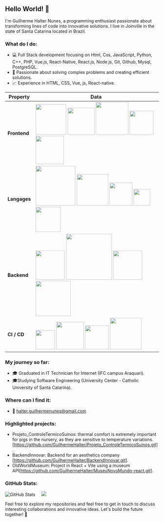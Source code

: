 ## Hello World! 👋

I'm Guilherme Halter Nunes, a programming enthusiast passionate about transforming lines of code into innovative solutions. I live in Joinville in the state of Santa Catarina located in Brazil.

### What do I do:
- 💻 Full Stack development focusing on Html, Css, JavaScript, Python, C++, PHP, Vue.js, React-Native, React.js, Node.js, Git, Github, Mysql, PostgreSQL.
- 🚀 Passionate about solving complex problems and creating efficient solutions.
- 📈 Experience in HTML, CSS, Vue, js, React-native.

<p align="left">
<div align="center">


 **Property**  | **Data**
---------------|-------------------------------------------------------------------
**Frontend**  |<img src="https://img.shields.io/badge/-HTML5-1C1C1C?style=plastic&logo=html5&logoColor=E34F26" width="100px"> <img src="https://img.shields.io/badge/-CSS3-1C1C1C?style=plastic&logo=css3&logoColor=1572B6" width="88px"> <img src="https://img.shields.io/badge/-ReactJs-1C1C1C?logo=react&logoColor=61DAFB&style=plastic" width="107px"> <img src="https://img.shields.io/badge/-Vite-1C1C1C?logo=vite&logoColor=B97BE0&style=plastic" width="78px"> <img src="https://img.shields.io/badge/-VueJs-1C1C1C?logo=vue.js&logoColor=48E691&style=plastic" width="92px">
 **Langages**  |<img src="https://img.shields.io/badge/-JavaScript-1C1C1C?style=plastic&logo=javascript&logoColor=eed718" width="130px"> <img src="https://img.shields.io/badge/-Python-1C1C1C?style=plastic&logo=python&logoColor=3776AB" width="103px"> <img src="https://img.shields.io/badge/-PHP-1C1C1C?style=plastic&logo=php&logoColor=9249FA" width="75px"> <img src="https://img.shields.io/badge/-C-1C1C1C?style=plastic&logo=C&logoColor=A19F9F" width="54px"> <img src="https://img.shields.io/badge/-C++-1C1C1C?style=plastic&logo=Cplusplus&logoColor=F967CC" width="82px">    
 **Backend**   |<img src="https://img.shields.io/badge/-MySQL-1C1C1C?style=plastic&logo=mysql&logoColor=4479A1" width="95px"> <img src="https://img.shields.io/badge/-ProstgresSQL-1C1C1C?style=plastic&logo=postgresql&logoColor=4479A1" width="150px"> <img src="https://img.shields.io/badge/-Django-1C1C1C?style=plastic&logo=django&logoColor=4479A1" width="95px"> <img src="https://img.shields.io/badge/-SqlServer-1C1C1C?style=plastic&logo=microsoftsqlserver&logoColor=4479A1" width="115px">
 **CI / CD**  |<img src="https://img.shields.io/badge/-git-1C1C1C?logo=git&logoColor=F05032&style=plastic" width="63px"> <img src="https://img.shields.io/badge/-github-1C1C1C?logo=github&style=plastic" width="90px"> <img src="https://img.shields.io/badge/-NPM-1C1C1C?logo=npm&logoColor=CB3837&style=plastic" width="78px">  <img src="https://img.shields.io/badge/-Node.js-1C1C1C?style=plastic&logo=Node.js&logoColor=3C873A" width="103px"> 

</div>
</p>

### My journey so far:
- 🎓 Graduated in IT Technician for Internet (IFC campus Araquari).
- 🎓Studying Software Engineering (University Center - Catholic University of Santa Catarina).

### Where can I find it:
- 📧 halter.guilhermenunes@gmail.com

### Highlighted projects:
- Projeto_ControleTermicoSuinos: thermal comfort is extremely important for pigs in the nursery, as they are sensitive to temperature variations. [https://github.com/GuilhermeHalter/Projeto_ControleTermicoSuinos.git].
- BackendInnovar: Backend for an aesthetics company [https://github.com/GuilhermeHalter/BackendInnovar.git].
- OldWorldMuseum: Project in React + Vite using a museum API[https://github.com/GuilhermeHalter/MuseuNovoMundo-react.git].

### GitHub Stats:
![GitHub Stats](http://github-profile-summary-cards.vercel.app/api/cards/stats?username=GuilhermeHalter&theme=tokyonight)   &nbsp;&nbsp;&nbsp;  ![](http://github-profile-summary-cards.vercel.app/api/cards/repos-per-language?username=GuilhermeHalter&theme=tokyonight&exclude=html,vue)


Feel free to explore my repositories and feel free to get in touch to discuss interesting collaborations and innovative ideas. Let's build the future together! 🚀
